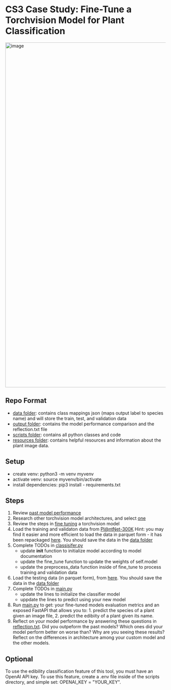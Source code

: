 # CS3 Case Study: Fine-Tune a Torchvision Model for Plant Classification

<img width="1082" alt="image" src="https://github.com/user-attachments/assets/09999535-b984-414f-aab3-6d123840250a" />

## Repo Format
- [data folder](https://github.com/wdgstl/CS3-PlantClassification-/tree/main/data): contains class mappings json (maps output label to species name) and will store the train, test, and validation data
- [output folder](https://github.com/wdgstl/CS3-PlantClassification-/tree/main/output): contains the model performance comparison and the reflection.txt file
- [scripts folder](https://github.com/wdgstl/CS3-PlantClassification-/tree/main/scripts): contains all python classes and code
- [resources folder](): contains helpful resources and information about the plant image data.

## Setup
- create venv: python3 -m venv myvenv
- activate venv: source myvenv/bin/activate
- install dependencies: pip3 install - requirements.txt

## Steps
1. Review [past model performance](https://github.com/wdgstl/CS3-PlantClassification-/blob/main/output/model_comparison.png)
2. Research other torchvision model architectures, and select [one](https://pytorch.org/vision/0.9/models.html)
3. Review the steps in [fine tuning](https://dev.to/santoshpremi/fine-tuning-a-pre-trained-model-in-pytorch-a-step-by-step-guide-for-beginners-4p6l) a torchvision model
4. Load the training and validaton data from [Pl@ntNet-300K](https://zenodo.org/records/4726653#.YhNbAOjMJPY) Hint: you may find it easier and more efficient to load the data in parquet form - it has been repackaged [here](https://huggingface.co/datasets/mikehemberger/plantnet300K/tree/main/data). You should save the data in the [data folder](https://github.com/wdgstl/CS3-PlantClassification-/tree/main/data)
5. Complete TODOs in [classisifer.py](https://github.com/wdgstl/CS3-PlantClassification-/blob/main/scripts/classifier.py)
   - update __init__ function to initialize model according to model documentation
   - update the fine_tune function to update the weights of self.model
   - update the preprocess_data function inside of fine_tune to process training and validation data
6. Load the testing data (in parquet form), from [here](https://huggingface.co/datasets/mikehemberger/plantnet300K/tree/main/data). You should save the data in the [data folder](https://github.com/wdgstl/CS3-PlantClassification-/tree/main/data)
7. Complete TODOs in [main.py](https://github.com/wdgstl/CS3-PlantClassification-/blob/main/scripts/main.py)
   - update the lines to initialize the classifier model
   - uppdate the lines to predict using your new model
8. Run [main.py](https://github.com/wdgstl/CS3-PlantClassification-/blob/main/scripts/main.py) to get: your fine-tuned models evaluation metrics and an exposed FastAPI that allows you to: 1. predict the species of a plant given an image file, 2. predict the edibiity of a plant given its name.
9. Reflect on your model performance by answering these questions in [reflection.txt](https://github.com/wdgstl/CS3-PlantClassification-/blob/main/output/reflection.txt). Did you outpeform the past models? Which ones did your model perform better on worse than? Why are you seeing these results? Reflect on the differences in architecture among your custom model and the other models.  

## Optional 
To use the edibility classification feature of this tool, you must have an OpenAI API key. To use this feature, create a .env file inside of the scripts directory, and simple set: OPENAI_KEY = "YOUR_KEY".
